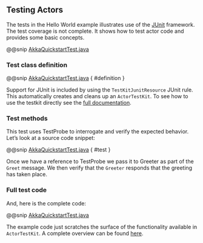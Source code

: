 ## Testing Actors
 
The tests in the Hello World example illustrates use of the [JUnit](http://www.junit.org/) framework. The test coverage is not complete. 
It shows how to test actor code and provides some basic concepts. 

@@snip [AkkaQuickstartTest.java]($g8srctest$/java/com/lightbend/akka/sample/AkkaQuickstartTest.java)

### Test class definition

@@snip [AkkaQuickstartTest.java]($g8srctest$/java/com/lightbend/akka/sample/AkkaQuickstartTest.java) { #definition }

Support for JUnit is included by using the `TestKitJunitResource` JUnit rule. This automatically creates and cleans
up an `ActorTestKit`. To see how to use the testkit directly see the [full documentation](https://doc.akka.io/docs/akka/2.6/typed/testing-async.html).

### Test methods

This test uses TestProbe to interrogate and verify the expected behavior. Let’s look at a source code snippet:

@@snip [AkkaQuickstartTest.java]($g8srctest$/java/com/lightbend/akka/sample/AkkaQuickstartTest.java) { #test }

Once we have a reference to TestProbe we pass it to Greeter as part of the `Greet` message. 
We then verify that the `Greeter` responds that the greeting has taken place.

### Full test code

And, here is the complete code:

@@snip [AkkaQuickstartTest.java]($g8srctest$/java/com/lightbend/akka/sample/AkkaQuickstartTest.java)

The example code just scratches the surface of the functionality available in `ActorTestKit`. A complete overview can be found [here](http://doc.akka.io/docs/akka/2.6/java/testing.html).
 
